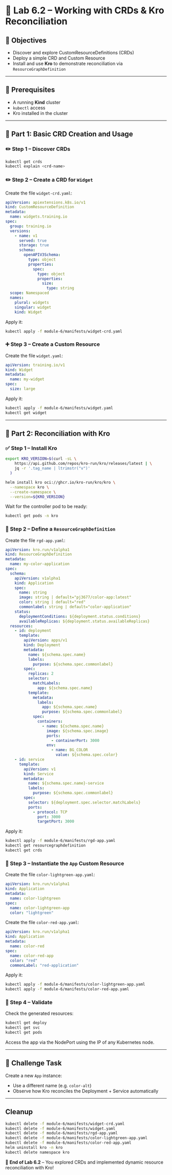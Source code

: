 # 🔪 Lab 6.2 – Working with CRDs & Kro Reconciliation

## 🌟 Objectives

* Discover and explore CustomResourceDefinitions (CRDs)
* Deploy a simple CRD and Custom Resource
* Install and use **Kro** to demonstrate reconciliation via `ResourceGraphDefinition`

---

## 🔧 Prerequisites

* A running **Kind** cluster
* `kubectl` access
* Kro installed in the cluster

---

## 📅 Part 1: Basic CRD Creation and Usage

### ✏️ Step 1 – Discover CRDs

```bash
kubectl get crds
kubectl explain <crd-name>
```

### ✏️ Step 2 – Create a CRD for `Widget`

Create the file `widget-crd.yaml`:

```yaml
apiVersion: apiextensions.k8s.io/v1
kind: CustomResourceDefinition
metadata:
  name: widgets.training.io
spec:
  group: training.io
  versions:
    - name: v1
      served: true
      storage: true
      schema:
        openAPIV3Schema:
          type: object
          properties:
            spec:
              type: object
              properties:
                size:
                  type: string
  scope: Namespaced
  names:
    plural: widgets
    singular: widget
    kind: Widget
```

Apply it:

```bash
kubectl apply -f module-6/manifests/widget-crd.yaml
```

### ➕ Step 3 – Create a Custom Resource

Create the file `widget.yaml`:

```yaml
apiVersion: training.io/v1
kind: Widget
metadata:
  name: my-widget
spec:
  size: large
```

Apply it:

```bash
kubectl apply -f module-6/manifests/widget.yaml
kubectl get widget
```

---

## 📅 Part 2: Reconciliation with Kro

### ✅ Step 1 – Install Kro

```bash
export KRO_VERSION=$(curl -sL \
    https://api.github.com/repos/kro-run/kro/releases/latest | \
    jq -r '.tag_name | ltrimstr("v")'
  )

helm install kro oci://ghcr.io/kro-run/kro/kro \
  --namespace kro \
  --create-namespace \
  --version=${KRO_VERSION}
```

Wait for the controller pod to be ready:

```bash
kubectl get pods -n kro
```

### 🔧 Step 2 – Define a `ResourceGraphDefinition`

Create the file `rgd-app.yaml`:

```yaml
apiVersion: kro.run/v1alpha1
kind: ResourceGraphDefinition
metadata:
  name: my-color-application
spec:
  schema:
    apiVersion: v1alpha1
    kind: Application
    spec:
      name: string
      image: string | default="pj3677/color-app:latest"
      color: string | default="red"
      commonlabel: string | default="color-application"
    status:
      deploymentConditions: ${deployment.status.conditions}
      availableReplicas: ${deployment.status.availableReplicas}
  resources:
    - id: deployment
      template:
        apiVersion: apps/v1
        kind: Deployment
        metadata:
          name: ${schema.spec.name} 
          labels:
            purpose: ${schema.spec.commonlabel}
        spec:
          replicas: 2
          selector:
            matchLabels:
              app: ${schema.spec.name}
          template:
            metadata:
              labels:
                app: ${schema.spec.name}
                purpose: ${schema.spec.commonlabel}
            spec:
              containers:
                - name: ${schema.spec.name}
                  image: ${schema.spec.image} 
                  ports:
                    - containerPort: 3000
                  env:
                    - name: BG_COLOR
                      value: ${schema.spec.color}
    - id: service
      template:
        apiVersion: v1
        kind: Service
        metadata:
          name: ${schema.spec.name}-service
          labels:
            purpose: ${schema.spec.commonlabel}
        spec:
          selector: ${deployment.spec.selector.matchLabels}
          ports:
            - protocol: TCP
              port: 3000
              targetPort: 3000
```

Apply it:

```bash
kubectl apply -f module-6/manifests/rgd-app.yaml
kubectl get resourcegraphdefinition
kubectl get crds
```

### 📅 Step 3 – Instantiate the `App` Custom Resource

Create the file `color-lightgreen-app.yaml`:

```yaml
apiVersion: kro.run/v1alpha1
kind: Application
metadata:
  name: color-lightgreen
spec:
  name: color-lightgreen-app
  color: "lightgreen"
```

Create the file `color-red-app.yaml`:

```yaml
apiVersion: kro.run/v1alpha1
kind: Application
metadata:       
  name: color-red
spec:
  name: color-red-app
  color: "red"
  commonLabel: "red-application"
```             
Apply it:

```bash
kubectl apply -f module-6/manifests/color-lightgreen-app.yaml
kubectl apply -f module-6/manifests/color-red-app.yaml
```

### 🔎 Step 4 – Validate

Check the generated resources:

```bash
kubectl get deploy
kubectl get svc
kubectl get pods
```

Access the app via the NodePort using the IP of any Kubernetes node.

---

## 🧠 Challenge Task

Create a new `App` instance:

* Use a different name (e.g. `color-alt`)
* Observe how Kro reconciles the Deployment + Service automatically

---

## Cleanup

```bash
kubectl delete -f module-6/manifests/widget-crd.yaml
kubectl delete -f module-6/manifests/widget.yaml
kubectl delete -f module-6/manifests/rgd-app.yaml
kubectl delete -f module-6/manifests/color-lightgreen-app.yaml
kubectl delete -f module-6/manifests/color-red-app.yaml
helm uninstall kro -n kro
kubectl delete namespace kro
```

🎉 **End of Lab 6.2** – You explored CRDs and implemented dynamic resource reconciliation with Kro!
